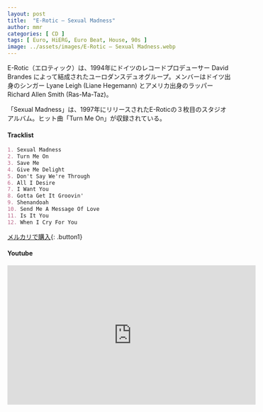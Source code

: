 ```yaml
---
layout: post
title:  "E-Rotic – Sexual Madness"
author: mmr
categories: [ CD ]
tags: [ Euro, HiERG, Euro Beat, House, 90s ]
image: ../assets/images/E-Rotic – Sexual Madness.webp
---
```


E-Rotic（エロティック）は、1994年にドイツのレコードプロデューサー David Brandes によって結成されたユーロダンスデュオグループ。メンバーはドイツ出身のシンガー Lyane Leigh (Liane Hegemann) とアメリカ出身のラッパー Richard Allen Smith (Ras-Ma-Taz)。

「Sexual Madness」は、1997年にリリースされたE-Roticの３枚目のスタジオアルバム。ヒット曲「Turn Me On」が収録されている。

#### Tracklist
```md
1. Sexual Madness
2. Turn Me On
3. Save Me
4. Give Me Delight
5. Don't Say We're Through
6. All I Desire
7. I Want You
8. Gotta Get It Groovin'
9. Shenandoah
10. Send Me A Message Of Love
11. Is It You
12. When I Cry For You
```

[メルカリで購入](https://jp.mercari.com/item/m50295230132?afid=6142608987){: .button1}

#### Youtube 
<iframe width="560" height="315" src="https://www.youtube.com/embed/0wqWyIC8m90?si=SWNteosxSvOl8wXN" title="YouTube video player" frameborder="0" allow="accelerometer; autoplay; clipboard-write; encrypted-media; gyroscope; picture-in-picture; web-share" referrerpolicy="strict-origin-when-cross-origin" allowfullscreen></iframe>